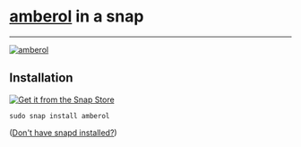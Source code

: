 # [amberol](https://gitlab.gnome.org/World/amberol) in a snap #

-------------------------------------------------------------------------------

[![amberol](https://snapcraft.io/amberol/badge.svg)](https://snapcraft.io/amberol)

## Installation ##

[![Get it from the Snap Store](https://snapcraft.io/static/images/badges/en/snap-store-black.svg)](https://snapcraft.io/amberol)

``` shell
sudo snap install amberol
```

([Don't have snapd installed?](https://snapcraft.io/docs/core/install))
